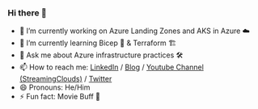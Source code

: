 ### Hi there 👋

- 🔭 I’m currently working on Azure Landing Zones and AKS in Azure ☁️
- 🌱 I’m currently learning Bicep 💪 & Terraform 🏗️
- 💬 Ask me about Azure infrastructure practices 🛠️
- 📫 How to reach me: [LinkedIn](https://www.linkedin.com/in/kevinevans01/) /
                       [Blog](https://net-runner.io) /
                       [Youtube Channel (StreamingClouds)](youtube.com/c/streamingclouds) / [Twitter](twitter.com/thekevinevans)
- 😄 Pronouns: He/Him 
- ⚡ Fun fact: Movie Buff 🎥
